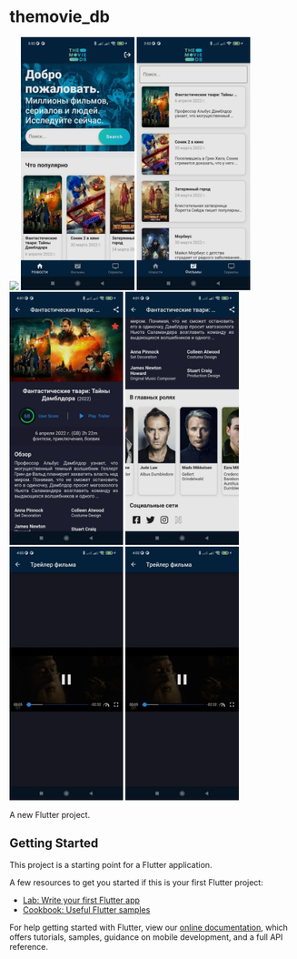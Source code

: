 # themovie_db

<p>
<img src="images/video_2022-06-20_22-36-31 (1).gif" width = 200>
<img src="images/photo_2022-06-20_22-34-40.jpg" width = 200>
<img src="images/photo_2022-06-20_22-34-36.jpg" width = 200>
<img src="images/photo_2022-06-20_22-34-25.jpg" width = 200>
<img src="images/photo_2022-06-20_22-34-23.jpg" width = 200>
<img src="images/photo_2022-06-20_22-34-17.jpg" width = 200>
<img src="images/photo_2022-06-20_22-34-17.jpg" width = 200>
  </p>

A new Flutter project.

## Getting Started

This project is a starting point for a Flutter application.

A few resources to get you started if this is your first Flutter project:

- [Lab: Write your first Flutter app](https://flutter.dev/docs/get-started/codelab)
- [Cookbook: Useful Flutter samples](https://flutter.dev/docs/cookbook)

For help getting started with Flutter, view our
[online documentation](https://flutter.dev/docs), which offers tutorials,
samples, guidance on mobile development, and a full API reference.
